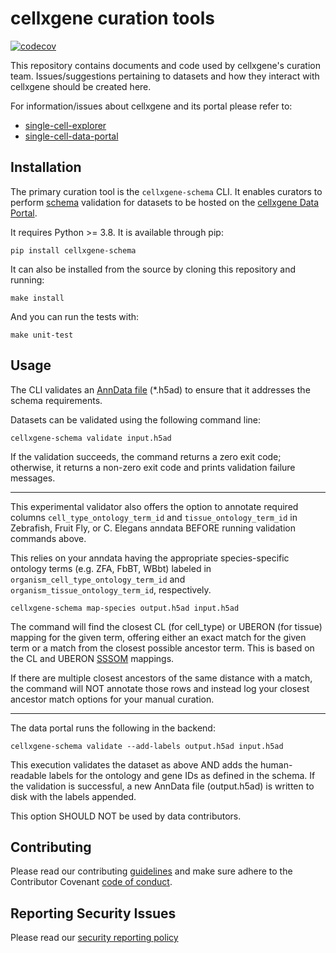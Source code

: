 # cellxgene curation tools

[![codecov](https://codecov.io/gh/chanzuckerberg/single-cell-curation/branch/main/graph/badge.svg?token=J8OT7OXKHJ)](https://codecov.io/gh/chanzuckerberg/single-cell-curation)

This repository contains documents and code used by cellxgene's curation team. Issues/suggestions pertaining to datasets and how they interact with cellxgene should be created here. 

For information/issues about cellxgene and its portal please refer to:

- [single-cell-explorer](https://github.com/chanzuckerberg/single-cell-explorer)
- [single-cell-data-portal](https://github.com/chanzuckerberg/single-cell-data-portal)

## Installation

The primary curation tool is the `cellxgene-schema` CLI. It enables curators to perform [schema](./schema/3.0.0/schema.md) validation for datasets to be hosted on the [cellxgene Data Portal](https://cellxgene.cziscience.com/).

It requires Python >= 3.8. It is available through pip:

```
pip install cellxgene-schema
```

It can also be installed from the source by cloning this repository and running:

```
make install 
```

And you can run the tests with:

```
make unit-test
```

## Usage

The CLI validates an [AnnData file](https://anndata.readthedocs.io/en/latest/) (\*.h5ad) to ensure that it addresses the schema requirements.

Datasets can be validated using the following command line:

```
cellxgene-schema validate input.h5ad
```

If the validation succeeds, the command returns a zero exit code; otherwise, it returns a non-zero exit code and prints validation failure messages.

---

This experimental validator also offers the option to annotate required columns `cell_type_ontology_term_id` and `tissue_ontology_term_id` in Zebrafish, Fruit Fly, or C. Elegans anndata BEFORE running validation commands above. 

This relies on your anndata having the appropriate species-specific ontology terms (e.g. ZFA, FbBT, WBbt) labeled in `organism_cell_type_ontology_term_id` and `organism_tissue_ontology_term_id`, respectively. 

```
cellxgene-schema map-species output.h5ad input.h5ad
```

The command will find the closest CL (for cell_type) or UBERON (for tissue) mapping for the given term, offering either an exact match for the given term or a match from the closest possible ancestor term. This is based on the CL and UBERON [SSSOM](https://mapping-commons.github.io/sssom/toolkit/) mappings.

If there are multiple closest ancestors of the same distance with a match, the command will NOT annotate those rows and instead log your closest ancestor match options for your manual curation.

---

The data portal runs the following in the backend:

```
cellxgene-schema validate --add-labels output.h5ad input.h5ad
```

This execution validates the dataset as above AND adds the human-readable labels for the ontology and gene IDs as defined in the schema. If the validation is successful, a new AnnData file (output.h5ad) is written to disk with the labels appended.

This option SHOULD NOT be used by data contributors.

## Contributing

Please read our contributing [guidelines](CONTRIBUTING.md) and make sure adhere to the Contributor Covenant [code of conduct](https://github.com/chanzuckerberg/.github/blob/master/CODE_OF_CONDUCT.md). 

## Reporting Security Issues                     
                                                
Please read our [security reporting policy](SECURITY.md)
